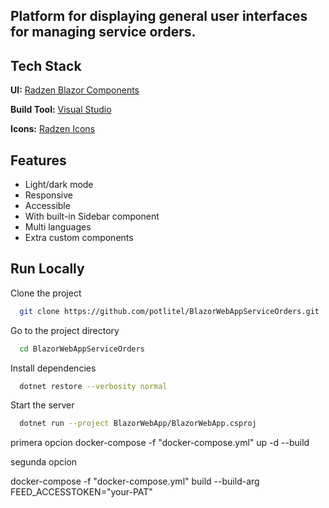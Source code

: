 ## Platform for displaying general user interfaces for managing service orders.

## Tech Stack

**UI:** [Radzen Blazor Components](https://blazor.radzen.com/?theme=material3)

**Build Tool:** [Visual Studio](https://visualstudio.microsoft.com/)

**Icons:** [Radzen Icons](https://blazor.radzen.com/icon?theme=material3)


## Features

- Light/dark mode
- Responsive
- Accessible
- With built-in Sidebar component
- Multi languages
- Extra custom components

## Run Locally

Clone the project

```bash
  git clone https://github.com/potlitel/BlazorWebAppServiceOrders.git
```

Go to the project directory

```bash
  cd BlazorWebAppServiceOrders
```

Install dependencies

```bash
  dotnet restore --verbosity normal
```

Start the server

```bash
  dotnet run --project BlazorWebApp/BlazorWebApp.csproj
```


primera opcion
docker-compose -f "docker-compose.yml" up -d --build

segunda opcion

docker-compose -f "docker-compose.yml" build --build-arg FEED_ACCESSTOKEN="your-PAT"
